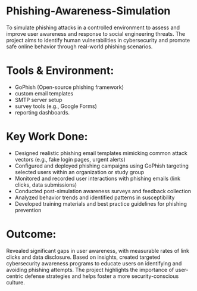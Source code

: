 # Phishing-Awareness-Simulation
To simulate phishing attacks in a controlled environment to assess and improve user  awareness and response to social engineering threats. The project aims to identify  human vulnerabilities in cybersecurity and promote safe online behavior through  real-world phishing scenarios.

# Tools & Environment: 
- GoPhish (Open-source phishing framework)
- custom email templates
- SMTP server setup
- survey tools (e.g., Google Forms)
- reporting dashboards.

# Key Work Done:
-  Designed realistic phishing email templates mimicking common attack vectors 
(e.g., fake login pages, urgent alerts)
- Configured and deployed phishing campaigns using GoPhish targeting selected 
users within an organization or study group
- Monitored and recorded user interactions with phishing emails (link clicks, data 
submissions)
- Conducted post-simulation awareness surveys and feedback collection
- Analyzed behavior trends and identified patterns in susceptibility
- Developed training materials and best practice guidelines for phishing prevention

# Outcome: 
Revealed significant gaps in user awareness, with measurable rates of link clicks and 
data disclosure. Based on insights, created targeted cybersecurity awareness programs 
to educate users on identifying and avoiding phishing attempts. The project highlights 
the importance of user-centric defense strategies and helps foster a more 
security-conscious culture.
